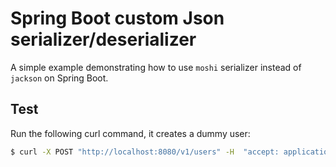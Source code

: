 # Spring Boot custom Json serializer/deserializer

A simple example demonstrating how to use `moshi` serializer instead of `jackson`
on Spring Boot.

## Test

Run the following curl command, it creates a dummy user:

```bash
$ curl -X POST "http://localhost:8080/v1/users" -H  "accept: application/json" -H  "Content-Type: application/json" -d '{"firstName":"John", "lastName": "Wick", "email": "john.wick@continental.org"}'
```
